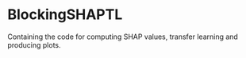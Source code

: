 # BlockingSHAPTL
Containing the code for computing SHAP values, transfer learning and producing plots.
